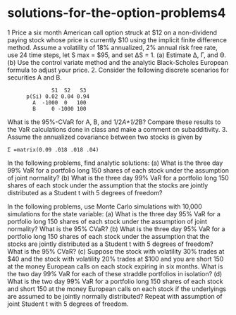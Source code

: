 # solutions-for-the-option-problems4

1  Price a six month American call option struck at $12 on a non-dividend paying stock whose price is currently $10 using the implicit
finite difference method. Assume a volatility of 18% annualized, 2% annual risk free rate, use 24 time steps, let S max = $95, and set
∆S = 1.
(a) Estimate ∆, Γ, and Θ.
(b) Use the control variate method and the analytic Black-Scholes European formula to adjust your price.
2. Consider the following discrete scenarios for securities A and B.

                  S1  S2   S3
          p(Si) 0.02 0.04 0.94
            A  -1000  0   100
            B     0 -1000 100
What is the 95%-CVaR for A, B, and 1/2*A+1/2*B? Compare these results to the VaR calculations done in class and make a comment on 
subadditivity.
3. Assume the annualized covariance between two stocks is given by
    
    Σ =matrix(0.09 .018 .018 .04)
    
In the following problems, find analytic solutions:
(a) What is the three day 99% VaR for a portfolio long 150 shares of each stock under the assumption of joint normality?
(b) What is the three day 99% VaR for a portfolio long 150 shares of each stock under the assumption that the stocks are jointly 
distributed as a Student t with 5 degrees of freedom?

In the following problems, use Monte Carlo simulations with 10,000 simulations for the state variable:
(a) What is the three day 95% VaR for a portfolio long 150 shares of each stock under the assumption of joint normality? What is the
95% CVaR?
(b) What is the three day 95% VaR for a portfolio long 150 shares of each stock under the assumption that the stocks are jointly
distributed as a Student t with 5 degrees of freedom? What is the 95% CVaR?
(c) Suppose the stock with volatility 30% trades at $40 and the stock with volatility 20% trades at $100 and you are short 150 at the 
money European calls on each stock expiring in six months. What is the two day 99% VaR for each of these straddle portfolios in isolation?
(d) What is the two day 99% VaR for a portfolio long 150 shares of each stock and short 150 at the money European calls on each stock if 
the underlyings are assumed to be jointly normally distributed? Repeat with assumption of joint Student t with 5 degrees of freedom.
